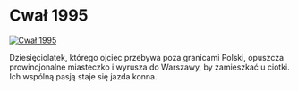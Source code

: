 Cwał 1995 
=============
[![Cwał 1995 ](http://vidos.pl/images/player.gif)](http://vidos.pl/cwal-1995)

 Dziesięciolatek, którego ojciec przebywa poza granicami Polski, opuszcza prowincjonalne miasteczko i wyrusza do Warszawy, by zamieszkać u ciotki. Ich wspólną pasją staje się jazda konna.
